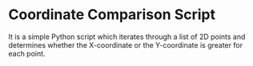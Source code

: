 # Coordinate Comparison Script

It is a simple Python script which iterates through a list of 2D points and determines whether the X-coordinate or the Y-coordinate is greater for each point.
